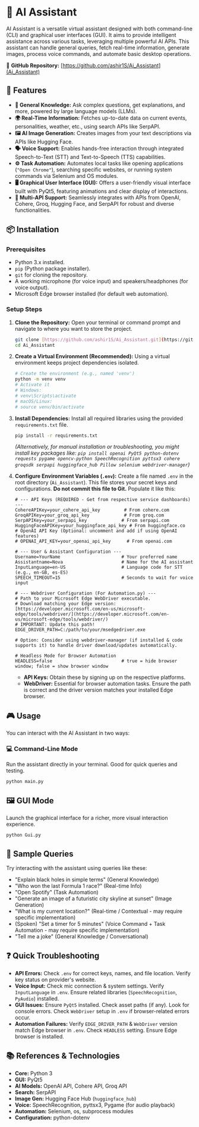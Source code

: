 # 🤖 AI Assistant

AI Assistant is a versatile virtual assistant designed with both command-line (CLI) and graphical user interfaces (GUI). It aims to provide intelligent assistance across various tasks, leveraging multiple powerful AI APIs. This assistant can handle general queries, fetch real-time information, generate images, process voice commands, and automate basic desktop operations.

🔗 **GitHub Repository:** [https://github.com/ashir1S/Ai_Assistant](Ai_Assistant)

## 🚀 Features

* **💬 General Knowledge:** Ask complex questions, get explanations, and more, powered by large language models (LLMs).
* **🌍 Real-Time Information:** Fetches up-to-date data on current events, personalities, weather, etc., using search APIs like SerpAPI.
* **🖼️ AI Image Generation:** Creates images from your text descriptions via APIs like Hugging Face.
* **🗣️ Voice Support:** Enables hands-free interaction through integrated Speech-to-Text (STT) and Text-to-Speech (TTS) capabilities.
* **⚙️ Task Automation:** Automates local tasks like opening applications (`"Open Chrome"`), searching specific websites, or running system commands via Selenium and OS modules.
* **🖥️ Graphical User Interface (GUI):** Offers a user-friendly visual interface built with PyQt5, featuring animations and clear display of interactions.
* **🔑 Multi-API Support:** Seamlessly integrates with APIs from OpenAI, Cohere, Groq, Hugging Face, and SerpAPI for robust and diverse functionalities.

## 📦 Installation

### Prerequisites

* Python 3.x installed.
* `pip` (Python package installer).
* `git` for cloning the repository.
* A working microphone (for voice input) and speakers/headphones (for voice output).
* Microsoft Edge browser installed (for default web automation).

### Setup Steps

1.  **Clone the Repository:**
    Open your terminal or command prompt and navigate to where you want to store the project.
    ```bash
    git clone [https://github.com/ashir1S/Ai_Assistant.git](https://github.com/ashir1S/Ai_Assistant.git)
    cd Ai_Assistant
    ```

2.  **Create a Virtual Environment (Recommended):**
    Using a virtual environment keeps project dependencies isolated.
    ```bash
    # Create the environment (e.g., named 'venv')
    python -m venv venv
    # Activate it
    # Windows:
    # venv\Scripts\activate
    # macOS/Linux:
    # source venv/bin/activate
    ```

3.  **Install Dependencies:**
    Install all required libraries using the provided `requirements.txt` file.
    ```bash
    pip install -r requirements.txt
    ```
    *(Alternatively, for manual installation or troubleshooting, you might install key packages like: `pip install openai PyQt5 python-dotenv requests pygame opencv-python SpeechRecognition pyttsx3 cohere groqsdk serpapi huggingface_hub Pillow selenium webdriver-manager`)*

4.  **Configure Environment Variables (`.env`):**
    Create a file named `.env` in the root directory (`Ai_Assistant`). This file stores your secret keys and configurations. **Do not commit this file to Git.** Populate it like this:

    ```dotenv
    # --- API Keys (REQUIRED - Get from respective service dashboards) ---
    CohereAPIKey=your_cohere_api_key         # From cohere.com
    GroqAPIKey=your_groq_api_key             # From groq.com
    SerpAPIKey=your_serpapi_key             # From serpapi.com
    HuggingFaceAPIKey=your_huggingface_api_key # From huggingface.co
    # OpenAI API Key (Optional: uncomment and add if using OpenAI features)
    # OPENAI_API_KEY=your_openai_api_key      # From openai.com

    # --- User & Assistant Configuration ---
    Username=YourName                       # Your preferred name
    Assistantname=Nova                      # Name for the AI assistant
    InputLanguage=en-US                     # Language code for STT (e.g., en-GB, es-ES)
    SPEECH_TIMEOUT=15                       # Seconds to wait for voice input

    # --- Webdriver Configuration (For Automation.py) ---
    # Path to your Microsoft Edge WebDriver executable.
    # Download matching your Edge version: [https://developer.microsoft.com/en-us/microsoft-edge/tools/webdriver/](https://developer.microsoft.com/en-us/microsoft-edge/tools/webdriver/)
    # IMPORTANT: Update this path!
    EDGE_DRIVER_PATH=C:/path/to/your/msedgedriver.exe

    # Option: Consider using webdriver-manager (if installed & code supports it) to handle driver download/updates automatically.

    # Headless Mode for Browser Automation
    HEADLESS=false                          # true = hide browser window; false = show browser window
    ```
    * **API Keys:** Obtain these by signing up on the respective platforms.
    * **WebDriver:** Essential for browser automation tasks. Ensure the path is correct and the driver version matches your installed Edge browser.

## 🎮 Usage

You can interact with the AI Assistant in two ways:

### 💻 Command-Line Mode

Run the assistant directly in your terminal. Good for quick queries and testing.
```bash
python main.py
```

## 🖼️ GUI Mode

Launch the graphical interface for a richer, more visual interaction experience.

```bash
python Gui.py
```

## 🔎 Sample Queries
Try interacting with the assistant using queries like these:

* "Explain black holes in simple terms" (General Knowledge)
* "Who won the last Formula 1 race?" (Real-time Info)
* "Open Spotify" (Task Automation)
* "Generate an image of a futuristic city skyline at sunset" (Image Generation)
* "What is my current location?" (Real-time / Contextual - may require specific implementation)
* (Spoken) "Set a timer for 5 minutes" (Voice Command + Task Automation - may require specific implementation)
* "Tell me a joke" (General Knowledge / Conversational)

## ❓ Quick Troubleshooting
* **API Errors:** Check `.env` for correct keys, names, and file location. Verify key status on provider's website.
* **Voice Input:** Check mic connection & system settings. Verify `InputLanguage` in `.env`. Ensure related libraries (`SpeechRecognition`, `PyAudio`) installed.
* **GUI Issues:** Ensure `PyQt5` installed. Check asset paths (if any). Look for console errors. Check `WebDriver` setup in `.env` if browser-related errors occur.
* **Automation Failures:** Verify `EDGE_DRIVER_PATH` & `WebDriver` version match Edge browser in `.env`. Check `HEADLESS` setting. Ensure Edge browser is installed.

## 📚 References & Technologies
* **Core:** Python 3
* **GUI:** PyQt5
* **AI Models:** OpenAI API, Cohere API, Groq API
* **Search:** SerpAPI
* **Image Gen:** Hugging Face Hub (`huggingface_hub`)
* **Voice:** SpeechRecognition, pyttsx3, Pygame (for audio playback)
* **Automation:** Selenium, os, subprocess modules
* **Configuration:** python-dotenv